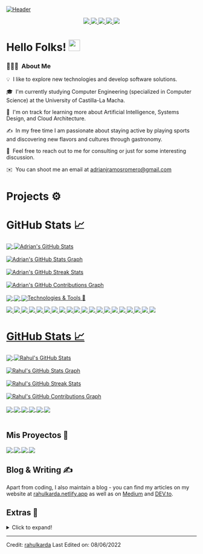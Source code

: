 [![Header](https://github.com/user-attachments/assets/e97d1fbd-04b9-45de-8acc-1ca3a13b312a "Header")](#)



<p align="center">
  <a href="#" target="_blank">
    <img src="https://img.shields.io/static/v1?label=|&message=WEBSITE&color=ff&style=plastic&logo=realm&logo-color=white"/>
  </a>
  <a href="https://www.linkedin.com/in/adrian-ramos-romero/" target="_blank">
    <img src="https://img.shields.io/static/v1?label=|&message=LINKED-IN&color=cdf998&style=plastic&logo=linkedin&logo-color=white"/>
  </a>
  <a href="https://twitter.com/adrian_ramos15" target="_blank">
    <img src="https://img.shields.io/static/v1?label=|&message=TWITTER&color=d18014&style=plastic&logo=twitter&logo-color=white"/>
  </a>
  <a href="https://dev.to/adrianramos15" target="_blank">
      <img src="https://img.shields.io/static/v1?label=|&message=DEV-TO&color=cde928&style=plastic&logo=dev.to&logo-color=white"/>
  </a>
  <a href="resume.pdf" target="_blank" download="Resume.pdf">
      <img src="https://img.shields.io/static/v1?label=|&message=RESUME&color=24555f&style=plastic&logo=react&logo-color=white"/>
  </a>
</p>



# Hello Folks! <img src="https://github.com/rahulkarda/rahulkarda/blob/main/wave.gif?raw=true" width="30">
 <!-- Profile views -->

### 👨🏻‍💻 &nbsp;About Me

💡 &nbsp;I like to explore new technologies and develop software solutions.

🎓 &nbsp;I'm currently studying Computer Engineering (specialized in Computer Science) at the University of Castilla-La Macha.

🌱 &nbsp;I'm on track for learning more about Artificial Intelligence, Systems Design, and Cloud Architecture.

✍️ &nbsp;In my free time I am passionate about staying active by playing sports and discovering new flavors and cultures through gastronomy.

💬 &nbsp;Feel free to reach out to me for consulting or just for some interesting discussion.

✉️ &nbsp;You can shoot me an email at adrianjramosromero@gmail.com
<br>



# Projects ⚙️

# GitHub Stats 📈

<a href="https://github.com/AdrianRamos15">
  <img align="center" src="https://github-readme-stats.vercel.app/api/top-langs/?username=AdrianRamos15&hide=less&title_color=d13979&text_color=c9cacc&icon_color=2bbc8a&bg_color=1d1f21&langs_count=3" />
</a>

<a href="https://github.com/AdrianRamos15">
  <img align="center" src="https://github-readme-stats.vercel.app/api?username=AdrianRamos15&count_private=true&show_icons=true&theme=radical&hide_border=true&custom_title=Adrian%27s%20GitHub%20Stats" alt="Adrian's GitHub Stats" />
</a>
<br><br>

<a href="https://github.com/AdrianRamos15">
  <img align="center" src="https://github-profile-summary-cards.vercel.app/api/cards/profile-details?username=AdrianRamos15&theme=radical&hide_border=true)](https://github.com/AdrianRamos15" alt="Adrian's GitHub Stats Graph"/>
</a>
<br><br>

<a href="https://github.com/AdrianRamos15">
  <img align="center" src="https://github-readme-streak-stats.herokuapp.com/?user=AdrianRamos15&theme=dark" alt="Adrian's GitHub Streak Stats"/>
</a>
<br><br>

<a href="https://github.com/AdrianRamos15">
  <img align="center" src="https://activity-graph.herokuapp.com/graph?username=AdrianRamos15&theme=react-dark&hide_border=true&custom_title=Contribution%20Graph" alt="Adrian's GitHub Contributions Graph"/>
</a>
<br><br>

<a href="https://github.com/AdrianRamos15/analisis-violencia-armada">
  <img align="center" src="https://github-readme-stats.vercel.app/api/pin/?username=AdrianRamos15&repo=analisis-violencia-armada&title_color=ffffff&text_color=c9cacc&icon_color=2bbc8a&bg_color=1d1f21" />
</a>

<a href="https://github.com/AdrianRamos15/sistema-experto-nutricional">
  <img align="center" src="https://github-readme-stats.vercel.app/api/pin/?username=AdrianRamos15&repo=sistema-experto-nutricional&title_color=ffffff&text_color=c9cacc&icon_color=2bbc8a&bg_color=1d1f21" />
</a>

<a href="https://github.com/AdrianRamos15/prediccion-accidentes-uk">
  <img align="center" src="https://github-readme-stats.vercel.app/api/pin/?username=AdrianRamos15&repo=prediccion-accidentes-uk&title_color=ffffff&text





# Technologies & Tools 🔧
![](https://img.shields.io/badge/Code-HTML5-informational?style=flat&logo=html5&logoColor=white&color=brightgreen)
![](https://img.shields.io/badge/Code-CSS3-informational?style=flat&logo=css3&logoColor=white&color=brightgreen)
![](https://img.shields.io/badge/Code-JavaScript-informational?style=flat&logo=javascript&logoColor=white&color=brightgreen)
![](https://img.shields.io/badge/Code-ReactJS-informational?style=flat&logo=react&logoColor=white&color=brightgreen)
![](https://img.shields.io/badge/Code-NodeJS-informational?style=flat&logo=node.js&logoColor=white&color=brightgreen)
![](https://img.shields.io/badge/Code-Python-informational?style=flat&logo=python&logoColor=white&color=brightgreen)
![](https://img.shields.io/badge/Code-C++-informational?style=flat&logo=cplusplus&logoColor=white&color=brightgreen)
![](https://img.shields.io/badge/Code-Express-informational?style=flat&logo=express&logoColor=white&color=brightgreen)
![](https://img.shields.io/badge/Code-SASS-informational?style=flat&logo=sass&logoColor=white&color=brightgreen)
![](https://img.shields.io/badge/Code-Bootstrap-informational?style=flat&logo=bootstrap&logoColor=white&color=brightgreen)
![](https://img.shields.io/badge/Database-MongoDB-informational?style=flat&logo=mongodb&logoColor=white&color=brightgreen)
![](https://img.shields.io/badge/Database-MySQL-informational?style=flat&logo=mysql&logoColor=white&color=brightgreen)
![](https://img.shields.io/badge/Tool-Firebase-informational?style=flat&logo=firebase&logoColor=white&color=brightgreen)
![](https://img.shields.io/badge/Tools-Git-informational?style=flat&logo=git&logoColor=white&color=brightgreen)
![](https://img.shields.io/badge/Tools-Docker-informational?style=flat&logo=docker&logoColor=white&color=brightgreen)
![](https://img.shields.io/badge/Cloud-AWS-informational?style=flat&logo=amazon&logoColor=white&color=brightgreen)
![](https://img.shields.io/badge/Cloud-Digital_Ocean-informational?style=flat&logo=digitalocean&logoColor=white&color=brightgreen)
![](https://img.shields.io/badge/Shell-Bash-informational?style=flat&logo=gnu-bash&logoColor=white&color=brightgreen)
![](https://img.shields.io/badge/OS-Linux-informational?style=flat&logo=linux&logoColor=white&color=brightgreen)
![](https://img.shields.io/badge/Editor-VSCode-informational?style=flat&logo=visualstudiocode&logoColor=white&color=brightgreen)
<br>

# GitHub Stats 📈
<a href="https://github.com/rahulkarda/rahulkarda">
  <img align="center" src="https://github-readme-stats.vercel.app/api/top-langs/?username=rahulkarda&hide=less&title_color=d13979&text_color=c9cacc&icon_color=2bbc8a&bg_color=1d1f21&langs_count=3" />
</a>

<a href="https://github.com/rahulkarda/rahulkarda">
  <img align="center" src="https://github-readme-stats.vercel.app/api?username=rahulkarda&count_private=true&show_icons=true&theme=radical&hide_border=true&custom_title=Rahul%20Karda%27s%20Github%20Stats" alt="Rahul's GitHub Stats" />
</a>
<br><br>

<a href="https://github.com/rahulkarda/rahulkarda">
  <img align="center" src="https://github-profile-summary-cards.vercel.app/api/cards/profile-details?username=rahulkarda&theme=radical&hide_border=true)](https://github.com/rahulkarda" alt="Rahul's GitHub Stats Graph"/>
</a>
<br><br>

<a href="https://github.com/rahulkarda/rahulkarda">
  <img align="center" src="https://github-readme-streak-stats.herokuapp.com/?user=rahulkarda&theme=dark" alt="Rahul's GitHub Streak Stats"/>
</a>
<br><br>

<a href="https://github.com/rahulkarda/rahulkarda">
  <img align="center" src="https://activity-graph.herokuapp.com/graph?username=rahulkarda&theme=react-dark&hide_border=true&custom_title=Contribution%20Graph" alt="Rahul's GitHub Contributions Graph"/>
</a>
<br><br>

<a href="https://github.com/rahulkarda/NFT-Portal">
  <img align="center" src="https://github-readme-stats.vercel.app/api/pin/?username=rahulkarda&repo=NFT-Portal&title_color=ffffff&text_color=c9cacc&icon_color=2bbc8a&bg_color=1d1f21" />
</a> 

<a href="https://github.com/rahulkarda/Wave-Portal">
  <img align="center" src="https://github-readme-stats.vercel.app/api/pin/?username=rahulkarda&repo=Wave-Portal&title_color=ffffff&text_color=c9cacc&icon_color=2bbc8a&bg_color=1d1f21" />
</a>

<a href="https://github.com/rahulkarda/Portfolio">
  <img align="center" src="https://github-readme-stats.vercel.app/api/pin/?username=rahulkarda&repo=Portfolio&title_color=ffffff&text_color=c9cacc&icon_color=2bbc8a&bg_color=1d1f21" />
</a>

<a href="https://github.com/rahulkarda/NASA-APOD">
  <img align="center" src="https://github-readme-stats.vercel.app/api/pin/?username=rahulkarda&repo=NASA-APOD&title_color=ffffff&text_color=c9cacc&icon_color=2bbc8a&bg_color=1d1f21" />
</a>

<a href="https://github.com/rahulkarda/Web-Postman">
  <img align="center" src="https://github-readme-stats.vercel.app/api/pin/?username=rahulkarda&repo=Web-Postman&title_color=ffffff&text_color=c9cacc&icon_color=2bbc8a&bg_color=1d1f21" />

<a href="https://github.com/rahulkarda/IP-Address_Tracker">
  <img align="center" src="https://github-readme-stats.vercel.app/api/pin/?username=rahulkarda&repo=IP-Address-Tracker&title_color=ffffff&text_color=c9cacc&icon_color=2bbc8a&bg_color=1d1f21" />
</a>
<br><br>

## Mis Proyectos 🚀

<a href="https://github.com/TU_USUARIO/analisisViolenciaArmas">
  <img align="center" src="https://github-readme-stats.vercel.app/api/pin/?username=AdrianRamos15&repo=analisisViolenciaArmas&theme=dark" />
</a>

<a href="https://github.com/TU_USUARIO/SistemaExpertoNutricional">
  <img align="center" src="https://github-readme-stats.vercel.app/api/pin/?username=AdrianRamos15&repo=SistemaExpertoNutricional&theme=dark" />
</a>

<a href="https://github.com/TU_USUARIO/SistemaGestionMapas">
  <img align="center" src="https://github-readme-stats.vercel.app/api/pin/?username=AdrianRamos15&repo=SistemaGestionMapas&theme=dark" />
</a>

<a href="https://github.com/RedBed24/Automatas_2324">
  <img align="center" src="https://github-readme-stats.vercel.app/api/pin/?username=RedBed24&repo=Automatas_2324&theme=dark" />
</a>


## Blog & Writing &#x270d; 
Apart from coding, I also maintain a blog - you can find my articles on my website at [rahulkarda.netlify.app](https://rahulkarda.netlify.app) as well as on [Medium](https://medium.com/@rahulkarda2002) and [DEV.to](https://dev.to/rahulkarda).

## Extras 📝
  <details>
  <summary>Click to expand!</summary>
  <br>
    <p>
<a href="https://github.com/rahulkarda?tab=followers">
    <img src="https://img.shields.io/github/followers/rahulkarda?label=Followers&logo=GitHub&style=for-the-badge" alt="GitHub Followers" />
  </a>
  <a href="https://twitter.com/intent/follow?screen_name=NigamAwantika">
    <img src="https://img.shields.io/twitter/follow/RahulKarda2002?label=Twitter&logo=twitter&style=for-the-badge&color=blue" alt="TWitter Followers"/>
  </a>
 </p>
 <br>
  <p>
  <img src="https://github-profile-trophy.vercel.app/?username=rahulkarda&theme=onedark&column=3&margin-w=15&margin-h=15" />
  </p>
  <br>
 <img src="https://metrics.lecoq.io/rahulkarda?template=classic&activity=1&followup=1&languages=1&lines=1&people=1&activity.limit=5&activity.days=14&activity.filter=all&activity.visibility=all&activity.timestamps=false&languages.colors=github&languages.threshold=0%25&people.limit=28&people.size=28&people.types=followers%2C%20following&people.identicons=true&people.shuffle=true&config.timezone=Asia%2FCalcutta&config.twemoji=true" alt="Detailed Github Stats"/>   
</details>

  
<!--
A sample of my recent articles:

<!- BLOG-POST-LIST:START ->
- [Python f-strings Are More Powerful Than You Might Think](https://bit.ly/3uETfbi)
- [Ultimate CI Pipeline for All of Your Python Projects](https://bit.ly/3MI4Iz0)
- [Optimizing Memory Usage in Python Applications](https://bit.ly/3M30D82)
- [Upcoming Python Features Brought to You by Python Enhancement Proposals](https://bit.ly/3oMJ6qR)
<!- BLOG-POST-LIST:END ->
-->

<!-- links to social media icons -->

<!-- icons with padding -->

[1.1]: http://i.imgur.com/tXSoThF.png (twitter icon with padding)
[2.1]: http://i.imgur.com/0o48UoR.png (github icon with padding)

<!-- icons without padding -->

[1.2]: http://i.imgur.com/wWzX9uB.png (twitter icon without padding)
[2.2]: http://i.imgur.com/9I6NRUm.png (github icon without padding)
[3.2]: https://raw.githubusercontent.com/MartinHeinz/MartinHeinz/master/linkedin-3-16.png (LinkedIn icon without padding)


<!-- links to your social media accounts -->

[1]: https://twitter.com/rahulkarda2002
[2]: https://github.com/rahulkarda
[3]: https://www.linkedin.com/in/rahul-karda-314768179/


<!-- default README.md -->
<!--
- 👋 Hi, I’m Adrián Julián Ramos Romero
- 👀 I’m interested in Full Stack Web Development and other skills
- 🌱 I’m currently learning React
- 💞️ I’m looking to collaborate on different web dev projects
- 📫 How to reach me - You can contact me on rahulkarda2002@gmail.com
-->
  
------
Credit: [rahulkarda](https://github.com/rahulkarda)
Last Edited on: 08/06/2022
